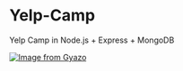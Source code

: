 # Yelp-Camp
Yelp Camp in Node.js + Express + MongoDB

[![Image from Gyazo](https://i.gyazo.com/0ea36720880a2cb54ebe05642c145626.jpg)](https://gyazo.com/0ea36720880a2cb54ebe05642c145626)
